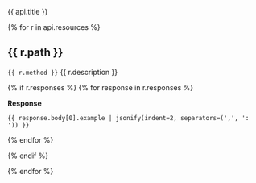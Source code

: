 
{{ api.title }}

{% for r in api.resources %}
## {{ r.path }}

`{{ r.method }}`
{{ r.description }}

{% if r.responses %}
{% for response in r.responses %}

**Response**

```
{{ response.body[0].example | jsonify(indent=2, separators=(',', ': ')) }}
```

{% endfor %}

{% endif %}

{% endfor %}


